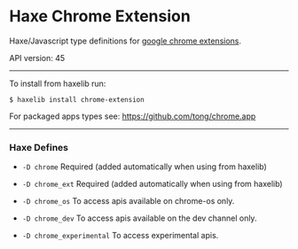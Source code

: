 
# Haxe Chrome Extension

Haxe/Javascript type definitions for [google chrome extensions](https://developer.chrome.com/extensions/api_index).

API version: 45

---

To install from haxelib run:
```
$ haxelib install chrome-extension
```

For packaged apps types see: https://github.com/tong/chrome.app  

---

### Haxe Defines

* `-D chrome`  Required (added automatically when using from haxelib)
* `-D chrome_ext`  Required (added automatically when using from haxelib)


* `-D chrome_os`  To access apis available on chrome-os only.
* `-D chrome_dev`  To access apis available on the dev channel only.
* `-D chrome_experimental`  To access experimental apis.
